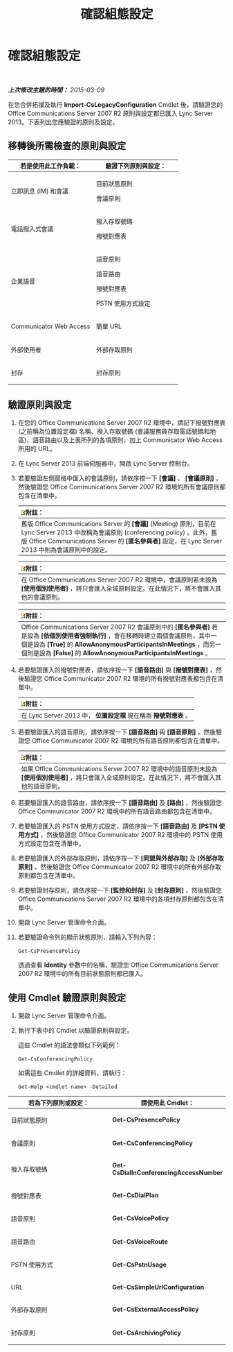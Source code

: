 ﻿---
title: 確認組態設定
TOCTitle: 確認組態設定
ms:assetid: 41dbf91c-f2e1-4b9a-88cf-959575558cf2
ms:mtpsurl: https://technet.microsoft.com/zh-tw/library/JJ204848(v=OCS.15)
ms:contentKeyID: 49290724
ms.date: 08/10/2015
mtps_version: v=OCS.15
ms.translationtype: HT
---

# 確認組態設定

 

_**上次修改主題的時間：** 2015-03-09_

在您合併拓撲及執行 **Import-CsLegacyConfiguration** Cmdlet 後，請驗證您的 Office Communications Server 2007 R2 原則與設定都已匯入 Lync Server 2013。下表列出您應驗證的原則及設定。

## 移轉後所需檢查的原則與設定


<table>
<colgroup>
<col style="width: 50%" />
<col style="width: 50%" />
</colgroup>
<thead>
<tr class="header">
<th>若是使用此工作負載：</th>
<th>驗證下列原則與設定：</th>
</tr>
</thead>
<tbody>
<tr class="odd">
<td><p>立即訊息 (IM) 和會議</p></td>
<td><p>目前狀態原則</p>
<p>會議原則</p></td>
</tr>
<tr class="even">
<td><p>電話撥入式會議</p></td>
<td><p>撥入存取號碼</p>
<p>撥號對應表</p></td>
</tr>
<tr class="odd">
<td><p>企業語音</p></td>
<td><p>語音原則</p>
<p>語音路由</p>
<p>撥號對應表</p>
<p>PSTN 使用方式設定</p></td>
</tr>
<tr class="even">
<td><p>Communicator Web Access</p></td>
<td><p>簡單 URL</p></td>
</tr>
<tr class="odd">
<td><p>外部使用者</p></td>
<td><p>外部存取原則</p></td>
</tr>
<tr class="even">
<td><p>封存</p></td>
<td><p>封存原則</p></td>
</tr>
</tbody>
</table>


## 驗證原則與設定

1.  在您的 Office Communications Server 2007 R2 環境中，請記下撥號對應表 (之前稱為位置設定檔) 名稱、撥入存取號碼 (會議服務員存取電話號碼和地區)、語音路由以及上表所列的各項原則，加上 Communicator Web Access 所用的 URL。

2.  在 Lync Server 2013 前端伺服器中，開啟 Lync Server 控制台。

3.  若要驗證左側窗格中匯入的會議原則，請依序按一下 **\[會議\]** 、 **\[會議原則\]** ，然後驗證您 Office Communications Server 2007 R2 環境的所有會議原則都包含在清單中。
    
    <table>
    <thead>
    <tr class="header">
    <th><img src="images/Gg398811.note(OCS.15).gif" title="note" alt="note" />附註：</th>
    </tr>
    </thead>
    <tbody>
    <tr class="odd">
    <td>舊版 Office Communications Server 的 <strong>[會議]</strong> (Meeting) 原則，目前在 Lync Server 2013 中改稱為會議原則 (conferencing policy) 。此外，舊版 Office Communications Server 的 <strong>[匿名參與者]</strong> 設定，在 Lync Server 2013 中則為會議原則中的設定。</td>
    </tr>
    </tbody>
    </table>
    
    <table>
    <thead>
    <tr class="header">
    <th><img src="images/Gg398811.note(OCS.15).gif" title="note" alt="note" />附註：</th>
    </tr>
    </thead>
    <tbody>
    <tr class="odd">
    <td>在 Office Communications Server 2007 R2 環境中，會議原則若未設為 <strong>[使用個別使用者]</strong> ，將只會匯入全域原則設定。在此情況下，將不會匯入其他的會議原則。</td>
    </tr>
    </tbody>
    </table>
    
    <table>
    <thead>
    <tr class="header">
    <th><img src="images/Gg398811.note(OCS.15).gif" title="note" alt="note" />附註：</th>
    </tr>
    </thead>
    <tbody>
    <tr class="odd">
    <td>Office Communications Server 2007 R2 會議原則中的 <strong>[匿名參與者]</strong> 若是設為 <strong>[依個別使用者強制執行]</strong> ，會在移轉時建立兩個會議原則，其中一個是設為 <strong>[True]</strong> 的 <strong>AllowAnonymousParticipantsInMeetings</strong> ，而另一個則是設為 <strong>[False]</strong> 的 <strong>AllowAnonymousParticipantsInMeetings</strong> 。</td>
    </tr>
    </tbody>
    </table>


4.  若要驗證匯入的撥號對應表，請依序按一下 **\[語音路由\]** 與 **\[撥號對應表\]** ，然後驗證您 Office Communicator 2007 R2 環境的所有撥號對應表都包含在清單中。
    
    <table>
    <thead>
    <tr class="header">
    <th><img src="images/Gg398811.note(OCS.15).gif" title="note" alt="note" />附註：</th>
    </tr>
    </thead>
    <tbody>
    <tr class="odd">
    <td>在 Lync Server 2013 中， <strong>位置設定檔</strong> 現在稱為 <strong>撥號對應表</strong> 。</td>
    </tr>
    </tbody>
    </table>


5.  若要驗證匯入的語音原則，請依序按一下 **\[語音路由\]** 與 **\[語音原則\]** ，然後驗證您 Office Communicator 2007 R2 環境的所有語音原則都包含在清單中。
    
    <table>
    <thead>
    <tr class="header">
    <th><img src="images/Gg398811.note(OCS.15).gif" title="note" alt="note" />附註：</th>
    </tr>
    </thead>
    <tbody>
    <tr class="odd">
    <td>如果 Office Communications Server 2007 R2 環境中的語音原則未設為 <strong>[使用個別使用者]</strong> ，將只會匯入全域原則設定。在此情況下，將不會匯入其他的語音原則。</td>
    </tr>
    </tbody>
    </table>


6.  若要驗證匯入的語音路由，請依序按一下 **\[語音路由\]** 及 **\[路由\]** ，然後驗證您 Office Communicator 2007 R2 環境中的所有語音路由都包含在清單中。

7.  若要驗證匯入的 PSTN 使用方式設定，請依序按一下 **\[語音路由\]** 及 **\[PSTN 使用方式\]** ，然後驗證您 Office Communicator 2007 R2 環境中的 PSTN 使用方式設定包含在清單中。

8.  若要驗證匯入的外部存取原則，請依序按一下 **\[同盟與外部存取\]** 及 **\[外部存取原則\]** ，然後驗證您 Office Communicator 2007 R2 環境中的所有外部存取原則都包含在清單中。

9.  若要驗證封存原則，請依序按一下 **\[監控和封存\]** 及 **\[封存原則\]** ，然後驗證您 Office Communications Server 2007 R2 環境中的各項封存原則都包含在清單中。

10. 開啟 Lync Server 管理命令介面。

11. 若要驗證命令列的顯示狀態原則，請輸入下列內容：
    
        Get-CsPresencePolicy
    
    透過查看 **Identity** 參數中的名稱，驗證您 Office Communications Server 2007 R2 環境中的所有目前狀態原則都已匯入。

## 使用 Cmdlet 驗證原則與設定

1.  開啟 Lync Server 管理命令介面。

2.  執行下表中的 Cmdlet 以驗證原則與設定。
    
    這些 Cmdlet 的語法會類似下列範例：
    
        Get-CsConferencingPolicy
    
    如需這些 Cmdlet 的詳細資料，請執行：
    
        Get-Help <cmdlet name> -Detailed


<table>
<colgroup>
<col style="width: 50%" />
<col style="width: 50%" />
</colgroup>
<thead>
<tr class="header">
<th>若為下列原則或設定：</th>
<th>請使用此 Cmdlet：</th>
</tr>
</thead>
<tbody>
<tr class="odd">
<td><p>目前狀態原則</p></td>
<td><p><strong>Get-CsPresencePolicy</strong></p></td>
</tr>
<tr class="even">
<td><p>會議原則</p></td>
<td><p><strong>Get-CsConferencingPolicy</strong></p></td>
</tr>
<tr class="odd">
<td><p>撥入存取號碼</p></td>
<td><p><strong>Get-CsDialInConferencingAccessNumber</strong></p></td>
</tr>
<tr class="even">
<td><p>撥號對應表</p></td>
<td><p><strong>Get-CsDialPlan</strong></p></td>
</tr>
<tr class="odd">
<td><p>語音原則</p></td>
<td><p><strong>Get-CsVoicePolicy</strong></p></td>
</tr>
<tr class="even">
<td><p>語音路由</p></td>
<td><p><strong>Get-CsVoiceRoute</strong></p></td>
</tr>
<tr class="odd">
<td><p>PSTN 使用方式</p></td>
<td><p><strong>Get-CsPstnUsage</strong></p></td>
</tr>
<tr class="even">
<td><p>URL</p></td>
<td><p><strong>Get-CsSimpleUrlConfiguration</strong></p></td>
</tr>
<tr class="odd">
<td><p>外部存取原則</p></td>
<td><p><strong>Get-CsExternalAccessPolicy</strong></p></td>
</tr>
<tr class="even">
<td><p>封存原則</p></td>
<td><p><strong>Get-CsArchivingPolicy</strong></p></td>
</tr>
</tbody>
</table>

